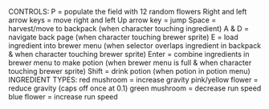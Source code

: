 CONTROLS:
P = populate the field with 12 random flowers
Right and left arrow keys = move right and left
Up arrow key = jump
Space = harvest/move to backpack (when character touching ingredient)
A & D = navigate back page (when character touching brewer sprite)
E = load ingredient into brewer menu (when selector overlaps ingredient in backpack & when character touching brewer sprite)
Enter = combine ingredients in brewer menu to make potion (when brewer menu is full & when character touching brewer sprite)
Shift = drink potion (when potion in potion menu)
INGREDIENT TYPES:
red mushroom = increase gravity
pink/yellow flower = reduce gravity (caps off once at 0.1)
green mushroom = decrease run speed
blue flower = increase run speed
